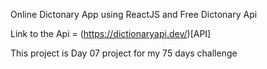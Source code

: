 Online Dictonary App using ReactJS and Free Dictonary Api

Link to the Api = (https://dictionaryapi.dev/)[API]


This project is Day 07 project for my 75 days challenge




